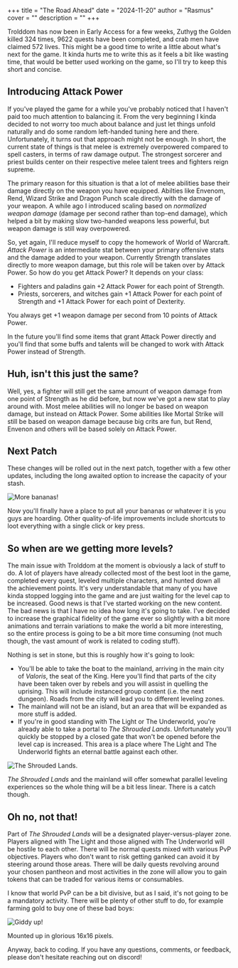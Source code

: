 +++
title = "The Road Ahead"
date = "2024-11-20"
author = "Rasmus"
cover = ""
description = ""
+++

Trolddom has now been in Early Access for a few weeks, Zuthyg the Golden killed 324 times, 9622 quests have been completed, and crab men have claimed 572 lives. This might be a good time to write a little about what's next for the game. It kinda hurts me to write this as it feels a bit like wasting time, that would be better used working on the game, so I'll try to keep this short and concise.

## Introducing Attack Power
If you've played the game for a while you've probably noticed that I haven't paid too much attention to balancing it. From the very beginning I kinda decided to not worry too much about balance and just let things unfold naturally and do some random left-handed tuning here and there. Unfortunately, it turns out that approach might not be enough. In short, the current state of things is that melee is extremely overpowered compared to spell casters, in terms of raw damage output. The strongest sorcerer and priest builds center on their respective melee talent trees and fighters reign supreme.

The primary reason for this situation is that a lot of melee abilities base their damage directly on the weapon you have equipped. Abilties like Envenom, Rend, Wizard Strike and Dragon Punch scale directly with the damage of your weapon. A while ago I introduced scaling based on *normalized weapon damage* (damage per second rather than top-end damage), which helped a bit by making slow two-handed weapons less powerful, but weapon damage is still way overpowered.

So, yet again, I'll reduce myself to copy the homework of World of Warcraft. *Attack Power* is an intermediate stat between your primary offensive stats and the damage added to your weapon. Currently Strength translates directly to more weapon damage, but this role will be taken over by Attack Power. So how do you get Attack Power? It depends on your class:

* Fighters and paladins gain +2 Attack Power for each point of Strength.
* Priests, sorcerers, and witches gain +1 Attack Power for each point of Strength and +1 Attack Power for each point of Dexterity.

You always get +1 weapon damage per second from 10 points of Attack Power. 

In the future you'll find some items that grant Attack Power directly and you'll find that some buffs and talents will be changed to work with Attack Power instead of Strength.

## Huh, isn't this just the same?
Well, yes, a fighter will still get the same amount of weapon damage from one point of Strength as he did before, but now we've got a new stat to play around with. Most melee abilities will no longer be based on weapon damage, but instead on Attack Power. Some abilities like Mortal Strike will still be based on weapon damage because big crits are fun, but Rend, Envenon and others will be based solely on Attack Power.

## Next Patch
These changes will be rolled out in the next patch, together with a few other updates, including the long awaited option to increase the capacity of your stash. 

![More bananas!](/blog/images/more_bananas.png)

Now you'll finally have a place to put all your bananas or whatever it is you guys are hoarding. Other quality-of-life improvements include shortcuts to loot everything with a single click or key press.

## So when are we getting more levels?
The main issue with Trolddom at the moment is obviously a lack of stuff to do. A lot of players have already collected most of the best loot in the game, completed every quest, leveled multiple characters, and hunted down all the achievement points. It's very understandable that many of you have kinda stopped logging into the game and are just waiting for the level cap to be increased. Good news is that I've started working on the new content. The bad news is that I have no idea how long it's going to take. I've decided to increase the graphical fidelity of the game ever so slightly with a bit more animations and terrain variations to make the world a bit more interesting, so the entire process is going to be a bit more time consuming (not much though, the vast amount of work is related to coding stuff).

Nothing is set in stone, but this is roughly how it's going to look:

* You'll be able to take the boat to the mainland, arriving in the main city of *Valoris*, the seat of the King. Here you'll find that parts of the city have been taken over by rebels and you will assist in quelling the uprising. This will include instanced group content (i.e. the next dungeon). Roads from the city will lead you to different leveling zones.
* The mainland will not be an island, but an area that will be expanded as more stuff is added.
* If you're in good standing with The Light or The Underworld, you're already able to take a portal to *The Shrouded Lands*. Unfortunately you'll quickly be stopped by a closed gate that won't be opened before the level cap is increased. This area is a place where The Light and The Underworld fights an eternal battle against each other. 

![The Shrouded Lands.](/blog/images/shroud.gif)

*The Shrouded Lands* and the mainland will offer somewhat parallel leveling experiences so the whole thing will be a bit less linear. There is a catch though. 

## Oh no, not that!
Part of *The Shrouded Lands* will be a designated player-versus-player zone. Players aligned with The Light and those aligned with The Underworld will be hostile to each other. There will be normal quests mixed with various PvP objectives. Players who don't want to risk getting ganked can avoid it by steering around those areas. There will be daily quests revolving around your chosen pantheon and most activities in the zone will allow you to gain tokens that can be traded for various items or consumables.

I know that world PvP can be a bit divisive, but as I said, it's not going to be a mandatory activity. There will be plenty of other stuff to do, for example farming gold to buy one of these bad boys:

![Giddy up!](/blog/images/giddyup.png)

Mounted up in glorious 16x16 pixels.

Anyway, back to coding. If you have any questions, comments, or feedback, please don't hesitate reaching out on discord!




